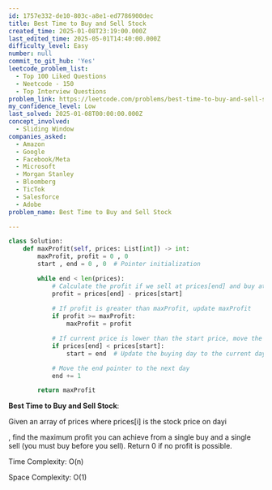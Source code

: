 ```yaml
---
id: 1757e332-de10-803c-a8e1-ed7786900dec
title: Best Time to Buy and Sell Stock
created_time: 2025-01-08T23:19:00.000Z
last_edited_time: 2025-05-01T14:40:00.000Z
difficulty_level: Easy
number: null
commit_to_git_hub: 'Yes'
leetcode_problem_list:
  - Top 100 Liked Questions
  - Neetcode - 150
  - Top Interview Questions
problem_link: https://leetcode.com/problems/best-time-to-buy-and-sell-stock/description/
my_confidence_level: Low
last_solved: 2025-01-08T00:00:00.000Z
concept_involved:
  - Sliding Window
companies_asked:
  - Amazon
  - Google
  - Facebook/Meta
  - Microsoft
  - Morgan Stanley
  - Bloomberg
  - TicTok
  - Salesforce
  - Adobe
problem_name: Best Time to Buy and Sell Stock

---
```


```python
class Solution:
    def maxProfit(self, prices: List[int]) -> int:
        maxProfit, profit = 0 , 0
        start , end = 0 , 0  # Pointer initialization

        while end < len(prices): 
            # Calculate the profit if we sell at prices[end] and buy at prices[start]
            profit = prices[end] - prices[start]
            
            # If profit is greater than maxProfit, update maxProfit
            if profit >= maxProfit: 
                maxProfit = profit

            # If current price is lower than the start price, move the start pointer
            if prices[end] < prices[start]:
                start = end  # Update the buying day to the current day

            # Move the end pointer to the next day
            end += 1

        return maxProfit 

```

**Best Time to Buy and Sell Stock**:

Given an array of prices where prices\[i] is the stock price on dayi

, find the maximum profit you can achieve from a single buy and a single sell (you must buy before you sell). Return 0 if no profit is possible.

Time Complexity: O(n)

Space Complexity: O(1)
